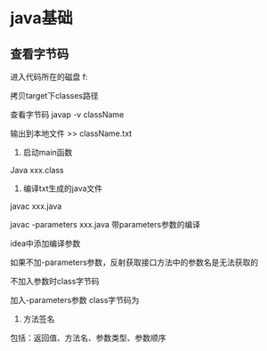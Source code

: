 # java基础

##  查看字节码

进入代码所在的磁盘 f:

拷贝target下classes路径

查看字节码 javap -v className

输出到本地文件 >> className.txt

1. 启动main函数

Java xxx.class

1. 编译txt生成的java文件

javac xxx.java 

javac  -parameters xxx.java  带parameters参数的编译

 

idea中添加编译参数





如果不加-parameters参数，反射获取接口方法中的参数名是无法获取的

 



 

不加入参数时class字节码



加入-parameters参数 class字节码为



1. 方法签名

包括：返回值、方法名、参数类型、参数顺序